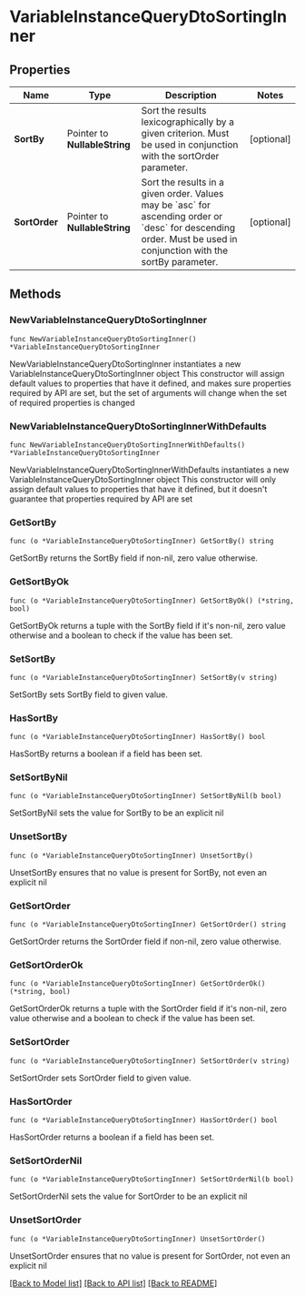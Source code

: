 # VariableInstanceQueryDtoSortingInner

## Properties

Name | Type | Description | Notes
------------ | ------------- | ------------- | -------------
**SortBy** | Pointer to **NullableString** | Sort the results lexicographically by a given criterion. Must be used in conjunction with the sortOrder parameter. | [optional] 
**SortOrder** | Pointer to **NullableString** | Sort the results in a given order. Values may be &#x60;asc&#x60; for ascending order or &#x60;desc&#x60; for descending order. Must be used in conjunction with the sortBy parameter. | [optional] 

## Methods

### NewVariableInstanceQueryDtoSortingInner

`func NewVariableInstanceQueryDtoSortingInner() *VariableInstanceQueryDtoSortingInner`

NewVariableInstanceQueryDtoSortingInner instantiates a new VariableInstanceQueryDtoSortingInner object
This constructor will assign default values to properties that have it defined,
and makes sure properties required by API are set, but the set of arguments
will change when the set of required properties is changed

### NewVariableInstanceQueryDtoSortingInnerWithDefaults

`func NewVariableInstanceQueryDtoSortingInnerWithDefaults() *VariableInstanceQueryDtoSortingInner`

NewVariableInstanceQueryDtoSortingInnerWithDefaults instantiates a new VariableInstanceQueryDtoSortingInner object
This constructor will only assign default values to properties that have it defined,
but it doesn't guarantee that properties required by API are set

### GetSortBy

`func (o *VariableInstanceQueryDtoSortingInner) GetSortBy() string`

GetSortBy returns the SortBy field if non-nil, zero value otherwise.

### GetSortByOk

`func (o *VariableInstanceQueryDtoSortingInner) GetSortByOk() (*string, bool)`

GetSortByOk returns a tuple with the SortBy field if it's non-nil, zero value otherwise
and a boolean to check if the value has been set.

### SetSortBy

`func (o *VariableInstanceQueryDtoSortingInner) SetSortBy(v string)`

SetSortBy sets SortBy field to given value.

### HasSortBy

`func (o *VariableInstanceQueryDtoSortingInner) HasSortBy() bool`

HasSortBy returns a boolean if a field has been set.

### SetSortByNil

`func (o *VariableInstanceQueryDtoSortingInner) SetSortByNil(b bool)`

 SetSortByNil sets the value for SortBy to be an explicit nil

### UnsetSortBy
`func (o *VariableInstanceQueryDtoSortingInner) UnsetSortBy()`

UnsetSortBy ensures that no value is present for SortBy, not even an explicit nil
### GetSortOrder

`func (o *VariableInstanceQueryDtoSortingInner) GetSortOrder() string`

GetSortOrder returns the SortOrder field if non-nil, zero value otherwise.

### GetSortOrderOk

`func (o *VariableInstanceQueryDtoSortingInner) GetSortOrderOk() (*string, bool)`

GetSortOrderOk returns a tuple with the SortOrder field if it's non-nil, zero value otherwise
and a boolean to check if the value has been set.

### SetSortOrder

`func (o *VariableInstanceQueryDtoSortingInner) SetSortOrder(v string)`

SetSortOrder sets SortOrder field to given value.

### HasSortOrder

`func (o *VariableInstanceQueryDtoSortingInner) HasSortOrder() bool`

HasSortOrder returns a boolean if a field has been set.

### SetSortOrderNil

`func (o *VariableInstanceQueryDtoSortingInner) SetSortOrderNil(b bool)`

 SetSortOrderNil sets the value for SortOrder to be an explicit nil

### UnsetSortOrder
`func (o *VariableInstanceQueryDtoSortingInner) UnsetSortOrder()`

UnsetSortOrder ensures that no value is present for SortOrder, not even an explicit nil

[[Back to Model list]](../README.md#documentation-for-models) [[Back to API list]](../README.md#documentation-for-api-endpoints) [[Back to README]](../README.md)


